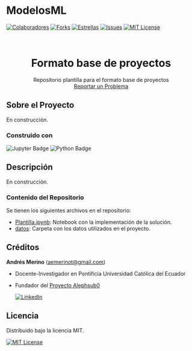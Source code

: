 # ModelosML
<!-- Encabezado -->
[![Colaboradores][contributors-shield]][contributors-url]
[![Forks][forks-shield]][forks-url]
[![Estrellas][stars-shield]][stars-url]
[![Issues][issues-shield]][issues-url]
[![MIT License][license-shield]][license-url]

<!-- Título -->
<br />
<div align="center">

<h1 align="center">Formato base de proyectos</h1>
  <p align="center">
    Repositorio plantilla para el formato base de proyectos
    <br />
    <a href="https://github.com/andres-merino/FormatoBaseProyectos/issues">Reportar un Problema</a>
  </p>
</div>


<!-- Cuerpo -->
## Sobre el Proyecto

En construcción.


### Construido con

![Jupyter Badge](https://img.shields.io/badge/Jupyter-F37626?logo=jupyter&logoColor=fff&style=for-the-badge) 
![Python Badge](https://img.shields.io/badge/Python-3776AB?logo=python&logoColor=fff&style=for-the-badge) 


## Descripción

En construcción.

### Contenido del Repositorio

Se tienen los siguientes archivos en el repositorio:

- [Plantilla.ipynb](/Plantilla.ipynb): Notebook con la implementación de la solución.
- [datos](/datos): Carpeta con los datos utilizados en el proyecto.
 
 
## Créditos

**Andrés Merino** (aemerinot@gmail.com) 

- Docente-Investigador en Pontificia Universidad Católica del Ecuador
- Fundador del [Proyecto Alephsub0](https://www.alephsub0.org/about/)
  
  [![LinkedIn][linkedin-shield]][linkedin-url-aemt]

## Licencia

Distribuido bajo la licencia MIT. 

[![MIT License][license-shield]][license-url]




<!-- MARKDOWN LINKS & IMAGES -->
[contributors-shield]: https://img.shields.io/github/contributors/andres-merino/FormatoBaseProyectos.svg?style=for-the-badge
[contributors-url]: https://github.com/andres-merino/FormatoBaseProyectos/graphs/contributors
[forks-shield]: https://img.shields.io/github/forks/andres-merino/FormatoBaseProyectos.svg?style=for-the-badge
[forks-url]: https://github.com/andres-merino/FormatoBaseProyectos/forks
[stars-shield]: https://img.shields.io/github/stars/andres-merino/FormatoBaseProyectos?style=for-the-badge
[stars-url]: https://github.com/andres-merino/FormatoBaseProyectos/stargazers
[issues-shield]: https://img.shields.io/github/issues/andres-merino/FormatoBaseProyectos.svg?style=for-the-badge
[issues-url]: https://github.com/andres-merino/FormatoBaseProyectos/issues
[license-shield]: https://img.shields.io/github/license/andres-merino/FormatoBaseProyectos.svg?style=for-the-badge
[license-url]: https://es.wikipedia.org/wiki/Licencia_MIT
[linkedin-shield]: https://img.shields.io/badge/linkedin-%230077B5.svg?style=for-the-badge&logo=linkedin&logoColor=white
[linkedin-url-aemt]: https://www.linkedin.com/in/andrés-merino-010a9b12b/
